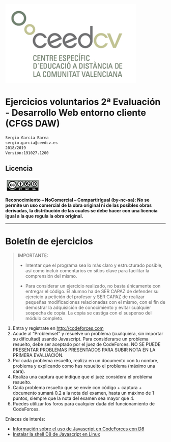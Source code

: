 
![](../images/logo.png)

# Ejercicios voluntarios 2ª Evaluación - Desarrollo Web entorno cliente (CFGS DAW)

```
Sergio García Barea
sergio.garcia@ceedcv.es
2018/2019
Versión:191027.1200
```

## Licencia

![](../images/cc-by-nc-sa.png)

**Reconocimiento – NoComercial – CompartirIgual (by-nc-sa): No se permite un uso comercial de la obra original ni de las posibles obras derivadas, la distribución de las cuales se debe hacer con una licencia igual a la que regula la obra original.**

---

# Boletín de ejercicios

> IMPORTANTE:
>
> * Intentar que el programa sea lo más claro y estructurado posible, así como incluir comentarios en sitios clave para facilitar la comprensión del mismo.
>
> * Para considerar un ejercicio realizado, no basta únicamente con entregar el código. El alumno ha de SER CAPAZ de defender su ejercicio a petición del profesor y SER CAPAZ de realizar pequeñas modificaciones relacionadas con el mismo, con el fin de demostrar la adquisición de conocimiento y evitar cualquier sospecha de copia.
La copia se castiga con el suspenso del módulo completo.

1. Entra y registrate en http://codeforces.com
2. Acude al “Problemset” y resuelve un problema (cualquiera, sin importar su dificultad) usando Javascript. Para considerarse un problema resuelto, debe ser aceptado por el juez de CodeForces. NO SE PUEDE PRESENTAR PROBLEMAS PRESENTADOS PARA SUBIR NOTA EN LA PRIMERA EVALUACIÓN.
3. Por cada problema resuelto, realiza en un documento con tu nombre, problema y explicando como has resuelto el problema (máximo una cara).
4. Realiza una captura que indique que el juez considera el problema resuelto.
5. Cada problema resuelto que se envíe con código + captura + documento sumará 0.2 a la nota del examen, hasta un máximo de 1 puntos, siempre que la nota del examen sea mayor que 4.
6. Puedes utilizar los foros para cualquier duda del funcionamiento de CodeForces.

Enlaces de interés:
* [Información sobre el uso de Javascript en CodeForces con D8](http://codeforces.com/blog/entry/10594)
* [Instalar la shell D8 de Javascript en Linux](http://michaellaszlo.com/installing-d8-javascript-shell-linux/)
